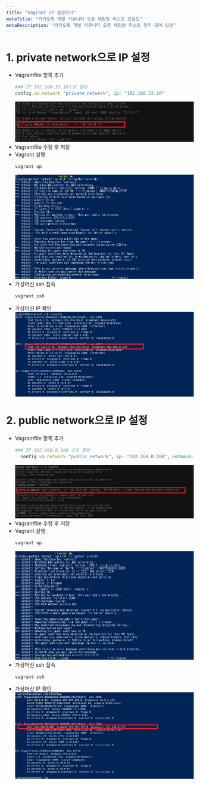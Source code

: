 ```yaml
---
title: "Vagrant IP 설정하기"
metaTitle: "카카오톡 개발 커뮤니티 오픈 채팅방 리스트 모음집"
metaDescription: "카카오톡 개발 커뮤니티 오픈 채팅방 리스트 정리 되어 있음"
---
```

 

# 1. private network으로 IP 설정
- Vagrantfile 항목 추가 
  ``` ruby
  ### IP 192.168.33.10으로 할당
  config.vm.network "private_network", ip: "192.168.33.10"
  ```
  ![ex_screenshot](./assets//vagrantfile_private_network.png)
- Vagrantfile 수정 후 저장
- Vagrant 실행
  ``` bash
  vagrant up
  ```
  ![ex_screenshot](./assets//vagrantfile_private_network_vagrant_up.png)
- 가상머신 ssh 접속
  ``` bash
  vagrant ssh
  ```
- 가상머신 IP 확인      
  ![ex_screenshot](./assets//vagrantfile_private_network_vagrant_ifconfig.png)

# 2. public network으로 IP 설정
- Vagrantfile 항목 추가 
  ``` ruby
  ### IP 192.168.0.100 으로 할당
    config.vm.network "public_network", ip: "192.168.0.100", netmask: "255.255.255.0", bridge: "Realtek PCIe GbE Family Controller" 
  ```
  ![ex_screenshot](./assets//vagrantfile_public_network.png)
- Vagrantfile 수정 후 저장
- Vagrant 실행
  ``` bash
  vagrant up
  ```
  ![ex_screenshot](./assets//vagrantfile_public_network_vagrant_up.png)
- 가상머신 ssh 접속
  ``` bash
  vagrant ssh
  ```
- 가상머신 IP 확인      
  ![ex_screenshot](./assets//vagrantfile_public_network_vagrant_ifconfig.png)